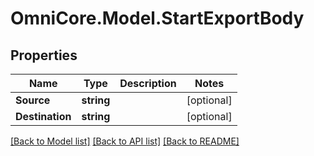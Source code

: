 # OmniCore.Model.StartExportBody

## Properties

Name | Type | Description | Notes
------------ | ------------- | ------------- | -------------
**Source** | **string** |  | [optional] 
**Destination** | **string** |  | [optional] 

[[Back to Model list]](../README.md#documentation-for-models) [[Back to API list]](../README.md#documentation-for-api-endpoints) [[Back to README]](../README.md)


